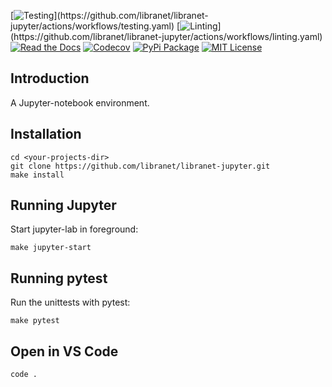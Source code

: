[![Testing](https://img.shields.io/github/actions/workflow/status/libranet/libranet-jupyter/testing.yaml?branch=main&longCache=true&style=flat-square&label=tests&logo=GitHub%20Actions&logoColor=fff")](https://github.com/libranet/libranet-jupyter/actions/workflows/testing.yaml)
[![Linting](https://img.shields.io/github/actions/workflow/status/libranet/libranet-jupyter/linting.yaml?branch=main&longCache=true&style=flat-square&label=linting&logo=GitHub%20Actions&logoColor=fff")](https://github.com/libranet/libranet-jupyter/actions/workflows/linting.yaml)
[![Read the Docs](https://readthedocs.org/projects/libranet-jupyter/badge/?version=latest)](https://libranet-jupyter.readthedocs.io/en/latest/)
[![Codecov](https://codecov.io/gh/libranet/libranet-jupyter/branch/main/graph/badge.svg?token=QTOWRXGH61)](https://codecov.io/gh/libranet/libranet-jupyter)
[![PyPi Package](https://img.shields.io/pypi/v/libranet-jupyter?color=%2334D058&label=pypi%20package)](https://pypi.org/project/libranet-jupyter/)
[![MIT License](https://img.shields.io/badge/license-MIT-blue.svg)](https://github.com/libranet/libranet-jupyter/blob/main/docs/license.md)



## Introduction

A Jupyter-notebook environment.


## Installation


```
cd <your-projects-dir>
git clone https://github.com/libranet/libranet-jupyter.git
make install
```


## Running Jupyter
Start jupyter-lab in foreground:

```
make jupyter-start
```



## Running pytest
Run the unittests with pytest:

```
make pytest
```


## Open in VS Code

```
code .
```
